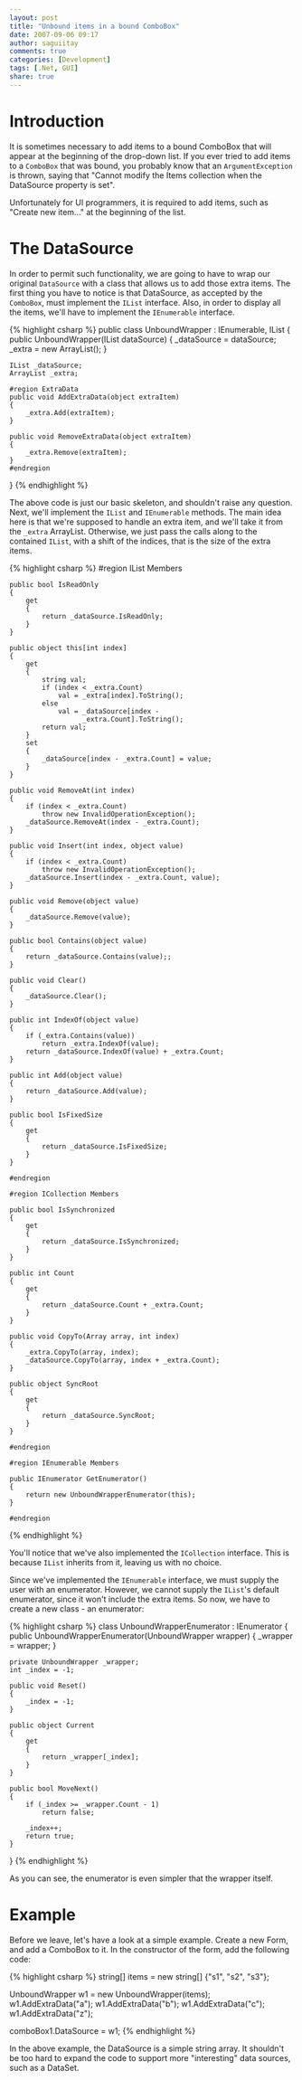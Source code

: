 ```yaml
---
layout: post
title: "Unbound items in a bound ComboBox"
date: 2007-09-06 09:17
author: saguiitay
comments: true
categories: [Development]
tags: [.Net, GUI]
share: true
---
```


# Introduction

It is sometimes necessary to add items to a bound ComboBox that will appear at the beginning of the drop-down list. 
If you ever tried to add items to a `ComboBox` that was bound, you probably know that an `ArgumentException` is thrown, 
saying that "Cannot modify the Items collection when the DataSource property is set".

Unfortunately for UI programmers, it is required to add items, such as "Create new item..." at the beginning of the list.

# The DataSource

In order to permit such functionality, we are going to have to wrap our original `DataSource` with a class that allows us to add those extra items. 
The first thing you have to notice is that DataSource, as accepted by the `ComboBox`, must implement the `IList` interface.
Also, in order to display all the items, we'll have to implement the `IEnumerable` interface.

{% highlight csharp %}
public class UnboundWrapper : IEnumerable, IList
{
    public UnboundWrapper(IList dataSource)
    {
        _dataSource = dataSource;
        _extra = new ArrayList();
    }

    IList _dataSource; 
    ArrayList _extra;

    #region ExtraData
    public void AddExtraData(object extraItem)
    {
        _extra.Add(extraItem);
    }

    public void RemoveExtraData(object extraItem)
    {
        _extra.Remove(extraItem);
    }
    #endregion
}
{% endhighlight %}

The above code is just our basic skeleton, and shouldn't raise any question. 
Next, we'll implement the `IList` and `IEnumerable` methods. The main idea here is that we're supposed to handle an extra item, 
and we'll take it from the `_extra` ArrayList. Otherwise, we just pass the calls along to the contained `IList`, 
with a shift of the indices, that is the size of the extra items.

{% highlight csharp %}
    #region IList Members

    public bool IsReadOnly
    {
        get
        {
            return _dataSource.IsReadOnly;
        }
    }

    public object this[int index]
    {
        get
        {
            string val;
            if (index < _extra.Count)
                val = _extra[index].ToString();
            else
                val = _dataSource[index - 
                      _extra.Count].ToString();
            return val;
        }
        set
        {
            _dataSource[index - _extra.Count] = value;
        }
    }

    public void RemoveAt(int index)
    {
        if (index < _extra.Count)
            throw new InvalidOperationException();
        _dataSource.RemoveAt(index - _extra.Count);
    }

    public void Insert(int index, object value)
    {
        if (index < _extra.Count)
            throw new InvalidOperationException();
        _dataSource.Insert(index - _extra.Count, value);
    }

    public void Remove(object value)
    {
        _dataSource.Remove(value);
    }

    public bool Contains(object value)
    {
        return _dataSource.Contains(value);;
    }

    public void Clear()
    {
        _dataSource.Clear();
    }

    public int IndexOf(object value)
    {
        if (_extra.Contains(value))
            return _extra.IndexOf(value);
        return _dataSource.IndexOf(value) + _extra.Count;
    }

    public int Add(object value)
    {
        return _dataSource.Add(value);
    }

    public bool IsFixedSize
    {
        get
        {
            return _dataSource.IsFixedSize;
        }
    }

    #endregion

    #region ICollection Members

    public bool IsSynchronized
    {
        get
        {
            return _dataSource.IsSynchronized;
        }
    }

    public int Count
    {
        get
        {
            return _dataSource.Count + _extra.Count;
        }
    }

    public void CopyTo(Array array, int index)
    {
        _extra.CopyTo(array, index);
        _dataSource.CopyTo(array, index + _extra.Count);
    }

    public object SyncRoot
    {
        get
        {
            return _dataSource.SyncRoot;
        }
    }

    #endregion

    #region IEnumerable Members

    public IEnumerator GetEnumerator()
    {
        return new UnboundWrapperEnumerator(this);
    }

    #endregion
{% endhighlight %}

You'll notice that we've also implemented the `ICollection` interface. This is because `IList` inherits from it, leaving us with no choice.

Since we've implemented the `IEnumerable` interface, we must supply the user with an enumerator. 
However, we cannot supply the `IList`'s default enumerator, since it won't include the extra items. 
So now, we have to create a new class - an enumerator:

{% highlight csharp %}
class UnboundWrapperEnumerator : IEnumerator
{
    public UnboundWrapperEnumerator(UnboundWrapper wrapper)
    {
        _wrapper = wrapper;
    }

    private UnboundWrapper _wrapper;
    int _index = -1;
        
    public void Reset()
    {
        _index = -1;
    }

    public object Current
    {
        get
        {
            return _wrapper[_index];
        }
    }

    public bool MoveNext()
    {
        if (_index >= _wrapper.Count - 1)
            return false;

        _index++;
        return true;
    }
}
{% endhighlight %}

As you can see, the enumerator is even simpler that the wrapper itself.

# Example

Before we leave, let's have a look at a simple example. 
Create a new Form, and add a ComboBox to it. In the constructor of the form, add the following code:

{% highlight csharp %}
string[] items = new string[] {"s1", "s2", "s3"};

UnboundWrapper w1 = new UnboundWrapper(items);
w1.AddExtraData("a");
w1.AddExtraData("b");
w1.AddExtraData("c");
w1.AddExtraData("z");

comboBox1.DataSource = w1;
{% endhighlight %}

In the above example, the DataSource is a simple string array. 
It shouldn't be too hard to expand the code to support more "interesting" data sources, such as a DataSet.

